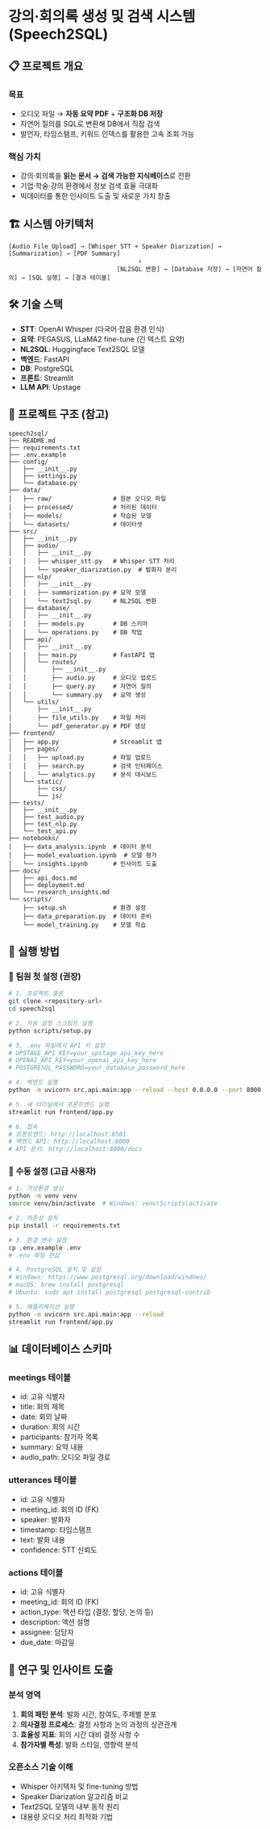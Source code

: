 # 강의·회의록 생성 및 검색 시스템 (Speech2SQL)

## 📋 프로젝트 개요

### 목표
- 오디오 파일 → **자동 요약 PDF** + **구조화 DB 저장**
- 자연어 질의를 SQL로 변환해 DB에서 직접 검색
- 발언자, 타임스탬프, 키워드 인덱스를 활용한 고속 조회 가능

### 핵심 가치
- 강의·회의록을 **읽는 문서 → 검색 가능한 지식베이스**로 전환
- 기업·학술·강의 환경에서 정보 검색 효율 극대화
- 빅데이터를 통한 인사이트 도출 및 새로운 가치 창출

## 🏗️ 시스템 아키텍처

```
[Audio File Upload] → [Whisper STT + Speaker Diarization] → [Summarization] → [PDF Summary]
                                    ↓
                              [NL2SQL 변환] → [Database 저장] → [자연어 질의] → [SQL 실행] → [결과 테이블]
```

## 🛠️ 기술 스택

- **STT**: OpenAI Whisper (다국어·잡음 환경 인식)
- **요약**: PEGASUS, LLaMA2 fine-tune (긴 텍스트 요약)
- **NL2SQL**: Huggingface Text2SQL 모델
- **백엔드**: FastAPI
- **DB**: PostgreSQL
- **프론트**: Streamlit
- **LLM API**: Upstage

## 📁 프로젝트 구조 (참고)

```
speech2sql/
├── README.md
├── requirements.txt
├── .env.example
├── config/
│   ├── __init__.py
│   ├── settings.py
│   └── database.py
├── data/
│   ├── raw/                 # 원본 오디오 파일
│   ├── processed/           # 처리된 데이터
│   ├── models/              # 학습된 모델
│   └── datasets/            # 데이터셋
├── src/
│   ├── __init__.py
│   ├── audio/
│   │   ├── __init__.py
│   │   ├── whisper_stt.py   # Whisper STT 처리
│   │   └── speaker_diarization.py  # 발화자 분리
│   ├── nlp/
│   │   ├── __init__.py
│   │   ├── summarization.py # 요약 모델
│   │   └── text2sql.py      # NL2SQL 변환
│   ├── database/
│   │   ├── __init__.py
│   │   ├── models.py        # DB 스키마
│   │   └── operations.py    # DB 작업
│   ├── api/
│   │   ├── __init__.py
│   │   ├── main.py          # FastAPI 앱
│   │   └── routes/
│   │       ├── __init__.py
│   │       ├── audio.py     # 오디오 업로드
│   │       ├── query.py     # 자연어 질의
│   │       └── summary.py   # 요약 생성
│   └── utils/
│       ├── __init__.py
│       ├── file_utils.py    # 파일 처리
│       └── pdf_generator.py # PDF 생성
├── frontend/
│   ├── app.py               # Streamlit 앱
│   ├── pages/
│   │   ├── upload.py        # 파일 업로드
│   │   ├── search.py        # 검색 인터페이스
│   │   └── analytics.py     # 분석 대시보드
│   └── static/
│       ├── css/
│       └── js/
├── tests/
│   ├── __init__.py
│   ├── test_audio.py
│   ├── test_nlp.py
│   └── test_api.py
├── notebooks/
│   ├── data_analysis.ipynb  # 데이터 분석
│   ├── model_evaluation.ipynb  # 모델 평가
│   └── insights.ipynb       # 인사이트 도출
├── docs/
│   ├── api_docs.md
│   ├── deployment.md
│   └── research_insights.md
└── scripts/
    ├── setup.sh             # 환경 설정
    ├── data_preparation.py  # 데이터 준비
    └── model_training.py    # 모델 학습
```

## 🚀 실행 방법

### 🎯 **팀원 첫 설정 (권장)**
```bash
# 1. 프로젝트 클론
git clone <repository-url>
cd speech2sql

# 2. 자동 설정 스크립트 실행
python scripts/setup.py

# 3. .env 파일에서 API 키 설정
# UPSTAGE_API_KEY=your_upstage_api_key_here
# OPENAI_API_KEY=your_openai_api_key_here
# POSTGRESQL_PASSWORD=your_database_password_here

# 4. 백엔드 실행
python -m uvicorn src.api.main:app --reload --host 0.0.0.0 --port 8000

# 5. 새 터미널에서 프론트엔드 실행
streamlit run frontend/app.py

# 6. 접속
# 프론트엔드: http://localhost:8501
# 백엔드 API: http://localhost:8000
# API 문서: http://localhost:8000/docs
```

### 🔧 **수동 설정 (고급 사용자)**
```bash
# 1. 가상환경 생성
python -m venv venv
source venv/bin/activate  # Windows: venv\Scripts\activate

# 2. 의존성 설치
pip install -r requirements.txt

# 3. 환경 변수 설정
cp .env.example .env
# .env 파일 편집

# 4. PostgreSQL 설치 및 설정
# Windows: https://www.postgresql.org/download/windows/
# macOS: brew install postgresql
# Ubuntu: sudo apt install postgresql postgresql-contrib

# 5. 애플리케이션 실행
python -m uvicorn src.api.main:app --reload
streamlit run frontend/app.py
```

## 📊 데이터베이스 스키마

### meetings 테이블
- id: 고유 식별자
- title: 회의 제목
- date: 회의 날짜
- duration: 회의 시간
- participants: 참가자 목록
- summary: 요약 내용
- audio_path: 오디오 파일 경로

### utterances 테이블
- id: 고유 식별자
- meeting_id: 회의 ID (FK)
- speaker: 발화자
- timestamp: 타임스탬프
- text: 발화 내용
- confidence: STT 신뢰도

### actions 테이블
- id: 고유 식별자
- meeting_id: 회의 ID (FK)
- action_type: 액션 타입 (결정, 할당, 논의 등)
- description: 액션 설명
- assignee: 담당자
- due_date: 마감일

## 🔬 연구 및 인사이트 도출

### 분석 영역
1. **회의 패턴 분석**: 발화 시간, 참여도, 주제별 분포
2. **의사결정 프로세스**: 결정 사항과 논의 과정의 상관관계
3. **효율성 지표**: 회의 시간 대비 결정 사항 수
4. **참가자별 특성**: 발화 스타일, 영향력 분석

### 오픈소스 기술 이해
- Whisper 아키텍처 및 fine-tuning 방법
- Speaker Diarization 알고리즘 비교
- Text2SQL 모델의 내부 동작 원리
- 대용량 오디오 처리 최적화 기법 